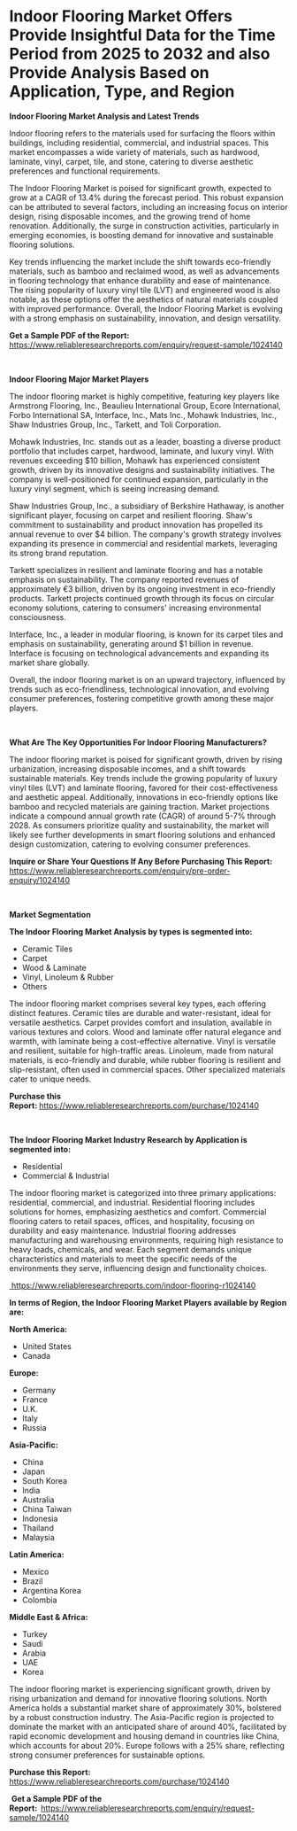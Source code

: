 <p><h1>Indoor Flooring Market Offers Provide Insightful Data for the Time Period from 2025 to 2032 and also Provide Analysis Based on Application, Type, and Region</h1></p><p><strong>Indoor Flooring Market Analysis and Latest Trends</strong></p>
<p><p>Indoor flooring refers to the materials used for surfacing the floors within buildings, including residential, commercial, and industrial spaces. This market encompasses a wide variety of materials, such as hardwood, laminate, vinyl, carpet, tile, and stone, catering to diverse aesthetic preferences and functional requirements.</p><p>The Indoor Flooring Market is poised for significant growth, expected to grow at a CAGR of 13.4% during the forecast period. This robust expansion can be attributed to several factors, including an increasing focus on interior design, rising disposable incomes, and the growing trend of home renovation. Additionally, the surge in construction activities, particularly in emerging economies, is boosting demand for innovative and sustainable flooring solutions. </p><p>Key trends influencing the market include the shift towards eco-friendly materials, such as bamboo and reclaimed wood, as well as advancements in flooring technology that enhance durability and ease of maintenance. The rising popularity of luxury vinyl tile (LVT) and engineered wood is also notable, as these options offer the aesthetics of natural materials coupled with improved performance. Overall, the Indoor Flooring Market is evolving with a strong emphasis on sustainability, innovation, and design versatility.</p></p>
<p><strong>Get a Sample PDF of the Report:&nbsp;</strong> <a href="https://www.reliableresearchreports.com/enquiry/request-sample/1024140?utm_campaign=2279&utm_medium=2&utm_source=Github&utm_content=ia&utm_term=17042025&utm_id=indoor-flooring">https://www.reliableresearchreports.com/enquiry/request-sample/1024140</a></p>
<p>&nbsp;</p>
<p><strong>Indoor Flooring Major Market Players</strong></p>
<p><p>The indoor flooring market is highly competitive, featuring key players like Armstrong Flooring, Inc., Beaulieu International Group, Ecore International, Forbo International SA, Interface, Inc., Mats Inc., Mohawk Industries, Inc., Shaw Industries Group, Inc., Tarkett, and Toli Corporation. </p><p>Mohawk Industries, Inc. stands out as a leader, boasting a diverse product portfolio that includes carpet, hardwood, laminate, and luxury vinyl. With revenues exceeding $10 billion, Mohawk has experienced consistent growth, driven by its innovative designs and sustainability initiatives. The company is well-positioned for continued expansion, particularly in the luxury vinyl segment, which is seeing increasing demand.</p><p>Shaw Industries Group, Inc., a subsidiary of Berkshire Hathaway, is another significant player, focusing on carpet and resilient flooring. Shaw's commitment to sustainability and product innovation has propelled its annual revenue to over $4 billion. The company's growth strategy involves expanding its presence in commercial and residential markets, leveraging its strong brand reputation.</p><p>Tarkett specializes in resilient and laminate flooring and has a notable emphasis on sustainability. The company reported revenues of approximately €3 billion, driven by its ongoing investment in eco-friendly products. Tarkett projects continued growth through its focus on circular economy solutions, catering to consumers' increasing environmental consciousness.</p><p>Interface, Inc., a leader in modular flooring, is known for its carpet tiles and emphasis on sustainability, generating around $1 billion in revenue. Interface is focusing on technological advancements and expanding its market share globally. </p><p>Overall, the indoor flooring market is on an upward trajectory, influenced by trends such as eco-friendliness, technological innovation, and evolving consumer preferences, fostering competitive growth among these major players.</p></p>
<p>&nbsp;</p>
<p><strong>What Are The Key Opportunities For Indoor Flooring Manufacturers?</strong></p>
<p><p>The indoor flooring market is poised for significant growth, driven by rising urbanization, increasing disposable incomes, and a shift towards sustainable materials. Key trends include the growing popularity of luxury vinyl tiles (LVT) and laminate flooring, favored for their cost-effectiveness and aesthetic appeal. Additionally, innovations in eco-friendly options like bamboo and recycled materials are gaining traction. Market projections indicate a compound annual growth rate (CAGR) of around 5-7% through 2028. As consumers prioritize quality and sustainability, the market will likely see further developments in smart flooring solutions and enhanced design customization, catering to evolving consumer preferences.</p></p>
<p><strong>Inquire or Share Your Questions If Any Before Purchasing This Report:</strong> <a href="https://www.reliableresearchreports.com/enquiry/pre-order-enquiry/1024140?utm_campaign=2279&utm_medium=2&utm_source=Github&utm_content=ia&utm_term=17042025&utm_id=indoor-flooring">https://www.reliableresearchreports.com/enquiry/pre-order-enquiry/1024140</a></p>
<p>&nbsp;</p>
<p><strong>Market Segmentation</strong></p>
<p><strong>The Indoor Flooring Market Analysis by types is segmented into:</strong></p>
<p><ul><li>Ceramic Tiles</li><li>Carpet</li><li>Wood & Laminate</li><li>Vinyl, Linoleum & Rubber</li><li>Others</li></ul></p>
<p><p>The indoor flooring market comprises several key types, each offering distinct features. Ceramic tiles are durable and water-resistant, ideal for versatile aesthetics. Carpet provides comfort and insulation, available in various textures and colors. Wood and laminate offer natural elegance and warmth, with laminate being a cost-effective alternative. Vinyl is versatile and resilient, suitable for high-traffic areas. Linoleum, made from natural materials, is eco-friendly and durable, while rubber flooring is resilient and slip-resistant, often used in commercial spaces. Other specialized materials cater to unique needs.</p></p>
<p><strong>Purchase this Report:&nbsp;</strong><a href="https://www.reliableresearchreports.com/purchase/1024140?utm_campaign=2279&utm_medium=2&utm_source=Github&utm_content=ia&utm_term=17042025&utm_id=indoor-flooring">https://www.reliableresearchreports.com/purchase/1024140</a></p>
<p>&nbsp;</p>
<p><strong>The Indoor Flooring Market Industry Research by Application is segmented into:</strong></p>
<p><ul><li>Residential</li><li>Commercial & Industrial</li></ul></p>
<p><p>The indoor flooring market is categorized into three primary applications: residential, commercial, and industrial. Residential flooring includes solutions for homes, emphasizing aesthetics and comfort. Commercial flooring caters to retail spaces, offices, and hospitality, focusing on durability and easy maintenance. Industrial flooring addresses manufacturing and warehousing environments, requiring high resistance to heavy loads, chemicals, and wear. Each segment demands unique characteristics and materials to meet the specific needs of the environments they serve, influencing design and functionality choices.</p></p>
<p><a href="https://www.reliableresearchreports.com/indoor-flooring-r1024140?utm_campaign=2279&utm_medium=2&utm_source=Github&utm_content=ia&utm_term=17042025&utm_id=indoor-flooring">&nbsp;https://www.reliableresearchreports.com/indoor-flooring-r1024140</a></p>
<p><strong>In terms of Region, the Indoor Flooring Market Players available by Region are:</strong></p>
<p>
    <p> <strong> North America: </strong>
        <ul>
            <li>United States</li>
            <li>Canada</li>
        </ul>
        </p> 
    <p> <strong> Europe: </strong>
        <ul>
            <li>Germany</li>
            <li>France</li>
            <li>U.K.</li>
            <li>Italy</li>
            <li>Russia</li>
        </ul>
        </p> 
    <p> <strong> Asia-Pacific: </strong>
        <ul>
            <li>China</li>
            <li>Japan</li>
            <li>South Korea</li>
            <li>India</li>
            <li>Australia</li>
            <li>China Taiwan</li>
            <li>Indonesia</li>
            <li>Thailand</li>
            <li>Malaysia</li>
        </ul>
        </p> 
    <p> <strong> Latin America: </strong>
        <ul>
            <li>Mexico</li>
            <li>Brazil</li>
            <li>Argentina Korea</li>
            <li>Colombia</li>
        </ul>
        </p> 
    <p> <strong> Middle East & Africa: </strong>
        <ul>
            <li>Turkey</li>
            <li>Saudi</li>
            <li>Arabia</li>
            <li>UAE</li>
            <li>Korea</li>
        </ul>
    </p>
    </p>
<p><p>The indoor flooring market is experiencing significant growth, driven by rising urbanization and demand for innovative flooring solutions. North America holds a substantial market share of approximately 30%, bolstered by a robust construction industry. The Asia-Pacific region is projected to dominate the market with an anticipated share of around 40%, facilitated by rapid economic development and housing demand in countries like China, which accounts for about 20%. Europe follows with a 25% share, reflecting strong consumer preferences for sustainable options.</p></p>
<p><strong>Purchase this Report: </strong><a href="https://www.reliableresearchreports.com/purchase/1024140?utm_campaign=2279&utm_medium=2&utm_source=Github&utm_content=ia&utm_term=17042025&utm_id=indoor-flooring">https://www.reliableresearchreports.com/purchase/1024140</a></p>
<p>&nbsp;<strong>Get a Sample PDF of the Report:&nbsp;&nbsp;</strong><a href="https://www.reliableresearchreports.com/enquiry/request-sample/1024140?utm_campaign=2279&utm_medium=2&utm_source=Github&utm_content=ia&utm_term=17042025&utm_id=indoor-flooring">https://www.reliableresearchreports.com/enquiry/request-sample/1024140</a></p>
<p><strong></strong></p>
<p><p></p><p></p><p></p></p>